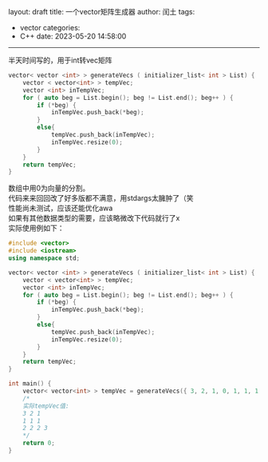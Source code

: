 layout: draft
title: 一个vector矩阵生成器
author: 闰土
tags:
  - vector
categories:
  - C++
date: 2023-05-20 14:58:00
---
半天时间写的，用于int转vec矩阵    
<!--more-->
```c++
vector< vector <int> > generateVecs ( initializer_list< int > List) {
	vector < vector<int> > tempVec;
	vector <int> inTempVec;
	for ( auto beg = List.begin(); beg != List.end(); beg++ ) {
		if (*beg) {
			inTempVec.push_back(*beg);
		}
		else{
			tempVec.push_back(inTempVec);
			inTempVec.resize(0);
		}
	}
	return tempVec;
}
```
数组中用0为向量的分割。   
代码来来回回改了好多版都不满意，用stdargs太臃肿了（笑   
性能尚未测试，应该还能优化awa   
如果有其他数据类型的需要，应该略微改下代码就行了x   
实际使用例如下：   
```c++
#include <vector>
#include <iostream>
using namespace std;

vector< vector <int> > generateVecs ( initializer_list< int > List) {
	vector < vector<int> > tempVec;
	vector <int> inTempVec;
	for ( auto beg = List.begin(); beg != List.end(); beg++ ) {
		if (*beg) {
			inTempVec.push_back(*beg);
		}
		else{
			tempVec.push_back(inTempVec);
			inTempVec.resize(0);
		}
	}
	return tempVec;
}

int main() {
    vector< vector<int> > tempVec = generateVecs({ 3, 2, 1, 0, 1, 1, 1, 0, 2, 2, 2, 3, 0 });
    /*
    实际tempVec值:
    3 2 1
    1 1 1
    2 2 2 3
    */
    return 0;
}
```
